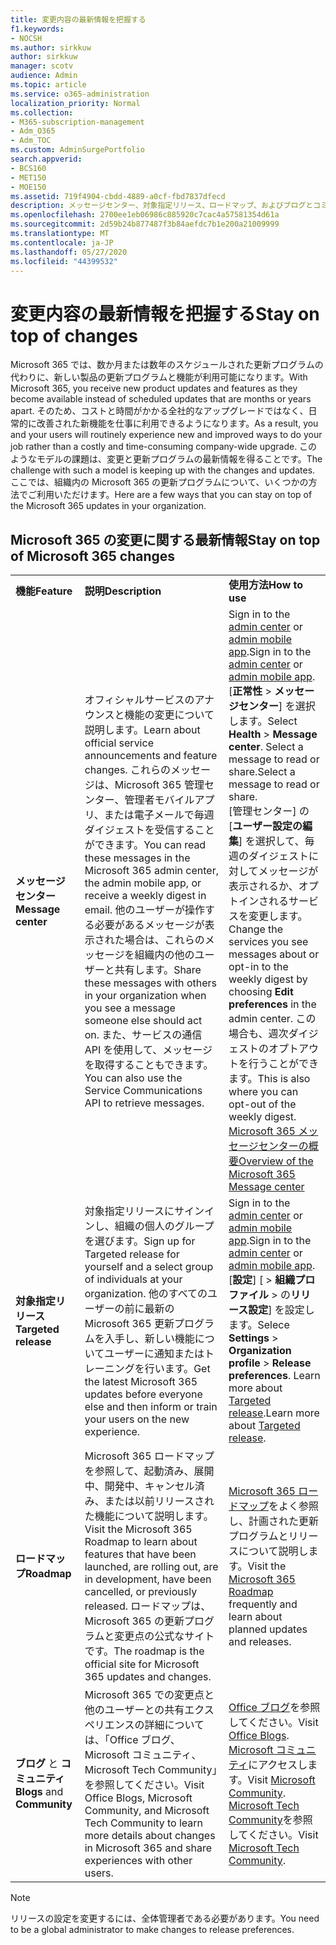 ```yaml
---
title: 変更内容の最新情報を把握する
f1.keywords:
- NOCSH
ms.author: sirkkuw
author: sirkkuw
manager: scotv
audience: Admin
ms.topic: article
ms.service: o365-administration
localization_priority: Normal
ms.collection:
- M365-subscription-management
- Adm_O365
- Adm_TOC
ms.custom: AdminSurgePortfolio
search.appverid:
- BCS160
- MET150
- MOE150
ms.assetid: 719f4904-cbdd-4889-a0cf-fbd7837dfecd
description: メッセージセンター、対象指定リリース、ロードマップ、およびブログとコミュニティを使用して、Microsoft 365 の更新プログラムを最新の状態に保つ方法について説明します。
ms.openlocfilehash: 2700ee1eb06986c885920c7cac4a57581354d61a
ms.sourcegitcommit: 2d59b24b877487f3b84aefdc7b1e200a21009999
ms.translationtype: MT
ms.contentlocale: ja-JP
ms.lasthandoff: 05/27/2020
ms.locfileid: "44399532"
---
```

# <a name="stay-on-top-of-changes"></a><span data-ttu-id="d702b-103">変更内容の最新情報を把握する</span><span class="sxs-lookup"><span data-stu-id="d702b-103">Stay on top of changes</span></span>

<span data-ttu-id="d702b-104">Microsoft 365 では、数か月または数年のスケジュールされた更新プログラムの代わりに、新しい製品の更新プログラムと機能が利用可能になります。</span><span class="sxs-lookup"><span data-stu-id="d702b-104">With Microsoft 365, you receive new product updates and features as they become available instead of scheduled updates that are months or years apart.</span></span> <span data-ttu-id="d702b-105">そのため、コストと時間がかかる全社的なアップグレードではなく、日常的に改善された新機能を仕事に利用できるようになります。</span><span class="sxs-lookup"><span data-stu-id="d702b-105">As a result, you and your users will routinely experience new and improved ways to do your job rather than a costly and time-consuming company-wide upgrade.</span></span> <span data-ttu-id="d702b-106">このようなモデルの課題は、変更と更新プログラムの最新情報を得ることです。</span><span class="sxs-lookup"><span data-stu-id="d702b-106">The challenge with such a model is keeping up with the changes and updates.</span></span> <span data-ttu-id="d702b-107">ここでは、組織内の Microsoft 365 の更新プログラムについて、いくつかの方法でご利用いただけます。</span><span class="sxs-lookup"><span data-stu-id="d702b-107">Here are a few ways that you can stay on top of the Microsoft 365 updates in your organization.</span></span>

## <a name="stay-on-top-of-microsoft-365-changes"></a><span data-ttu-id="d702b-108">Microsoft 365 の変更に関する最新情報</span><span class="sxs-lookup"><span data-stu-id="d702b-108">Stay on top of Microsoft 365 changes</span></span>

||||
|:-----|:-----|:-----|
|<span data-ttu-id="d702b-109">**機能**</span><span class="sxs-lookup"><span data-stu-id="d702b-109">**Feature**</span></span> <br/> |<span data-ttu-id="d702b-110">**説明**</span><span class="sxs-lookup"><span data-stu-id="d702b-110">**Description**</span></span> <br/> |<span data-ttu-id="d702b-111">**使用方法**</span><span class="sxs-lookup"><span data-stu-id="d702b-111">**How to use**</span></span> <br/> |
|<span data-ttu-id="d702b-112">**メッセージ センター**</span><span class="sxs-lookup"><span data-stu-id="d702b-112">**Message center**</span></span> <br/> |<span data-ttu-id="d702b-113">オフィシャルサービスのアナウンスと機能の変更について説明します。</span><span class="sxs-lookup"><span data-stu-id="d702b-113">Learn about official service announcements and feature changes.</span></span> <span data-ttu-id="d702b-114">これらのメッセージは、Microsoft 365 管理センター、管理者モバイルアプリ、または電子メールで毎週ダイジェストを受信することができます。</span><span class="sxs-lookup"><span data-stu-id="d702b-114">You can read these messages in the Microsoft 365 admin center, the admin mobile app, or receive a weekly digest in email.</span></span> <span data-ttu-id="d702b-115">他のユーザーが操作する必要があるメッセージが表示された場合は、これらのメッセージを組織内の他のユーザーと共有します。</span><span class="sxs-lookup"><span data-stu-id="d702b-115">Share these messages with others in your organization when you see a message someone else should act on.</span></span> <span data-ttu-id="d702b-116">また、サービスの通信 API を使用して、メッセージを取得することもできます。</span><span class="sxs-lookup"><span data-stu-id="d702b-116">You can also use the Service Communications API to retrieve messages.</span></span>  <br/> |<span data-ttu-id="d702b-117">Sign in to the [admin center](../admin-overview/about-the-admin-center.md) or [admin mobile app](../admin-overview/admin-mobile-app.md).</span><span class="sxs-lookup"><span data-stu-id="d702b-117">Sign in to the [admin center](../admin-overview/about-the-admin-center.md) or [admin mobile app](../admin-overview/admin-mobile-app.md).</span></span> <span data-ttu-id="d702b-118">[**正常性** \> **メッセージセンター**] を選択します。</span><span class="sxs-lookup"><span data-stu-id="d702b-118">Select **Health** \> **Message center**.</span></span> <span data-ttu-id="d702b-119">Select a message to read or share.</span><span class="sxs-lookup"><span data-stu-id="d702b-119">Select a message to read or share.</span></span>  <br/> <span data-ttu-id="d702b-120">[管理センター] の [**ユーザー設定の編集**] を選択して、毎週のダイジェストに対してメッセージが表示されるか、オプトインされるサービスを変更します。</span><span class="sxs-lookup"><span data-stu-id="d702b-120">Change the services you see messages about or opt-in to the weekly digest by choosing **Edit preferences** in the admin center.</span></span> <span data-ttu-id="d702b-121">この場合も、週次ダイジェストのオプトアウトを行うことができます。</span><span class="sxs-lookup"><span data-stu-id="d702b-121">This is also where you can opt-out of the weekly digest.</span></span>  <br/> [<span data-ttu-id="d702b-122">Microsoft 365 メッセージセンターの概要</span><span class="sxs-lookup"><span data-stu-id="d702b-122">Overview of the Microsoft 365 Message center</span></span>](message-center.md) <br/> |
|<span data-ttu-id="d702b-123">**対象指定リリース**</span><span class="sxs-lookup"><span data-stu-id="d702b-123">**Targeted release**</span></span> <br/> |<span data-ttu-id="d702b-124">対象指定リリースにサインインし、組織の個人のグループを選びます。</span><span class="sxs-lookup"><span data-stu-id="d702b-124">Sign up for Targeted release for yourself and a select group of individuals at your organization.</span></span> <span data-ttu-id="d702b-125">他のすべてのユーザーの前に最新の Microsoft 365 更新プログラムを入手し、新しい機能についてユーザーに通知またはトレーニングを行います。</span><span class="sxs-lookup"><span data-stu-id="d702b-125">Get the latest Microsoft 365 updates before everyone else and then inform or train your users on the new experience.</span></span>  <br/> |<span data-ttu-id="d702b-126">Sign in to the [admin center](../admin-overview/about-the-admin-center.md) or [admin mobile app](../admin-overview/admin-mobile-app.md).</span><span class="sxs-lookup"><span data-stu-id="d702b-126">Sign in to the [admin center](../admin-overview/about-the-admin-center.md) or [admin mobile app](../admin-overview/admin-mobile-app.md).</span></span> <span data-ttu-id="d702b-127">[**設定**] [ \> **組織プロファイル** \> の**リリース設定**] を設定します。</span><span class="sxs-lookup"><span data-stu-id="d702b-127">Selece **Settings** \> **Organization profile** \> **Release preferences**.</span></span> <span data-ttu-id="d702b-128">Learn more about [Targeted release](release-options-in-office-365.md).</span><span class="sxs-lookup"><span data-stu-id="d702b-128">Learn more about [Targeted release](release-options-in-office-365.md).</span></span>  <br/> |
|<span data-ttu-id="d702b-129">**ロードマップ**</span><span class="sxs-lookup"><span data-stu-id="d702b-129">**Roadmap**</span></span> <br/> |<span data-ttu-id="d702b-130">Microsoft 365 ロードマップを参照して、起動済み、展開中、開発中、キャンセル済み、または以前リリースされた機能について説明します。</span><span class="sxs-lookup"><span data-stu-id="d702b-130">Visit the Microsoft 365 Roadmap to learn about features that have been launched, are rolling out, are in development, have been cancelled, or previously released.</span></span> <span data-ttu-id="d702b-131">ロードマップは、Microsoft 365 の更新プログラムと変更点の公式なサイトです。</span><span class="sxs-lookup"><span data-stu-id="d702b-131">The roadmap is the official site for Microsoft 365 updates and changes.</span></span>  <br/> |<span data-ttu-id="d702b-132">[Microsoft 365 ロードマップ](https://www.microsoft.com/microsoft-365/roadmap)をよく参照し、計画された更新プログラムとリリースについて説明します。</span><span class="sxs-lookup"><span data-stu-id="d702b-132">Visit the [Microsoft 365 Roadmap](https://www.microsoft.com/microsoft-365/roadmap) frequently and learn about planned updates and releases.</span></span>  <br/> |
|<span data-ttu-id="d702b-133">**ブログ** と **コミュニティ**</span><span class="sxs-lookup"><span data-stu-id="d702b-133">**Blogs** and **Community**</span></span> <br/> |<span data-ttu-id="d702b-134">Microsoft 365 での変更点と他のユーザーとの共有エクスペリエンスの詳細については、「Office ブログ、Microsoft コミュニティ、Microsoft Tech Community」を参照してください。</span><span class="sxs-lookup"><span data-stu-id="d702b-134">Visit Office Blogs, Microsoft Community, and Microsoft Tech Community to learn more details about changes in Microsoft 365 and share experiences with other users.</span></span>  <br/> |<span data-ttu-id="d702b-135">[Office ブログ](https://www.microsoft.com/en-us/microsoft-365/blog/)を参照してください。</span><span class="sxs-lookup"><span data-stu-id="d702b-135">Visit [Office Blogs](https://www.microsoft.com/en-us/microsoft-365/blog/).</span></span> <span data-ttu-id="d702b-136">[Microsoft コミュニティ](https://answers.microsoft.com)にアクセスします。</span><span class="sxs-lookup"><span data-stu-id="d702b-136">Visit [Microsoft Community](https://answers.microsoft.com).</span></span> <span data-ttu-id="d702b-137">[Microsoft Tech Community](https://techcommunity.microsoft.com)を参照してください。</span><span class="sxs-lookup"><span data-stu-id="d702b-137">Visit [Microsoft Tech Community](https://techcommunity.microsoft.com).</span></span>  <br/> |

> [!NOTE]
> <span data-ttu-id="d702b-138">リリースの設定を変更するには、全体管理者である必要があります。</span><span class="sxs-lookup"><span data-stu-id="d702b-138">You need to be a global administrator to make changes to release preferences.</span></span>
